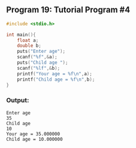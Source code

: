 ## Program 19: Tutorial Program #4
```c 
#include <stdio.h>

int main(){
    float a;
    double b;
    puts("Enter age");
    scanf("%f",&a);
    puts("Child age ");
    scanf("%lf",&b);
    printf("Your age = %f\n",a);
    printf("Child age = %f\n",b);
}
```

### Output:
```
Enter age
35
Child age
10
Your age = 35.000000
Child age = 10.000000
```

